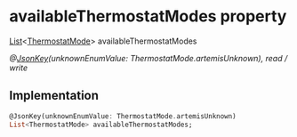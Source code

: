 


# availableThermostatModes property






[List](https://api.dart.dev/stable/2.12.3/dart-core/List-class.html)&lt;[ThermostatMode](../../package-yonomi_sdk_dart_graphql_devices_devices_query.graphql/ThermostatMode-class.md)> availableThermostatModes
  
_@[JsonKey](https://pub.dev/documentation/json_annotation/3.1.1/json_annotation/JsonKey-class.html)(unknownEnumValue: ThermostatMode.artemisUnknown), read / write_






## Implementation

```dart
@JsonKey(unknownEnumValue: ThermostatMode.artemisUnknown)
List<ThermostatMode> availableThermostatModes;


```







